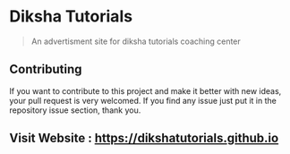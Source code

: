# Diksha Tutorials
> An advertisment site for diksha tutorials coaching center

## Contributing

If you want to contribute to this project and make it better with new ideas, your pull request is very welcomed. If you find any issue just put it in the repository issue section, thank you.

## Visit Website : https://dikshatutorials.github.io
